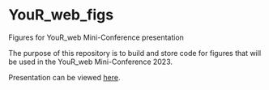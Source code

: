 # YouR_web_figs
Figures for YouR_web Mini-Conference presentation

The purpose of this repository is to build and store code for figures that will be used in the YouR_web Mini-Conference 2023.

Presentation can be viewed [here](https://docs.google.com/presentation/d/e/2PACX-1vT0y2h1xb-jLYEqt5ESumDqfF83u1BF_uA79uCyCzgV9P473-RlMlzNaAUJcmawUQ/pub?start=false&loop=false&delayms=3000).
